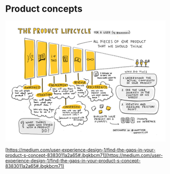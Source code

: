 # Product concepts

![Product concepts-1](../assets/images/Product%20concepts-1.png)

[https://medium.com/user-experience-design-1/find-the-gaps-in-your-product-s-concept-8383011a2a65#.ibgkbcm71](https://medium.com/user-experience-design-1/find-the-gaps-in-your-product-s-concept-8383011a2a65#.ibgkbcm71)


